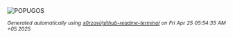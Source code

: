 <div align="justify">
<picture>
    <source media="(prefers-color-scheme: dark)" srcset="https://i.ibb.co/HfL8ykjW/output-gif.gif">
    <source media="(prefers-color-scheme: light)" srcset="https://i.ibb.co/HfL8ykjW/output-gif.gif">
    <img alt="POPUGOS" src="https://i.ibb.co/HfL8ykjW/output-gif.gif">
</picture>

<sub><i>Generated automatically using [x0rzavi/github-readme-terminal](https://github.com/x0rzavi/github-readme-terminal) on Fri Apr 25 05:54:35 AM +05 2025</i></sub>
</div>